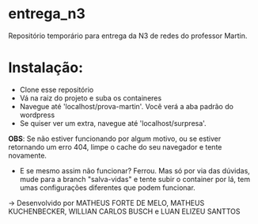 # entrega_n3
Repositório temporário para entrega da N3 de redes do professor Martin. 

# Instalação: 
* Clone esse repositório
* Vá na raiz do projeto e suba os containeres
* Navegue até 'localhost/prova-martin'. Você verá a aba padrão do wordpress
* Se quiser ver um extra, navegue até 'localhost/surpresa'.

**OBS**: Se não estiver funcionando por algum motivo, ou se estiver retornando um erro 404, limpe o cache do seu navegador e tente novamente.

- E se mesmo assim não funcionar?
Ferrou. Mas só por via das dúvidas, mude para a branch "salva-vidas" e tente subir o container por lá, tem umas configurações diferentes que podem funcionar.

-> Desenvolvido por MATHEUS FORTE DE MELO, MATHEUS KUCHENBECKER, WILLIAN CARLOS BUSCH e LUAN ELIZEU SANTTOS
